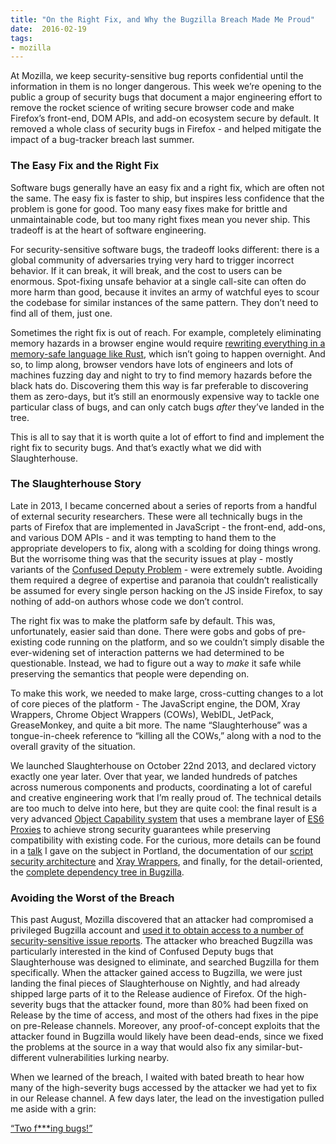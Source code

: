 ```yaml
---
title: "On the Right Fix, and Why the Bugzilla Breach Made Me Proud"
date:  2016-02-19
tags:
- mozilla
---
```


At Mozilla, we keep security-sensitive bug reports confidential until the information in them is no longer dangerous. This week we’re opening to the public a group of security bugs that document a major engineering effort to remove the rocket science of writing secure browser code and make Firefox’s front-end, DOM APIs, and add-on ecosystem secure by default. It removed a whole class of security bugs in Firefox - and helped mitigate the impact of a bug-tracker breach last summer.


### The Easy Fix and the Right Fix

Software bugs generally have an easy fix and a right fix, which are often not the same. The easy fix is faster to ship, but inspires less confidence that the problem is gone for good. Too many easy fixes make for brittle and unmaintainable code, but too many right fixes mean you never ship. This tradeoff is at the heart of software engineering.

For security-sensitive software bugs, the tradeoff looks different: there is a global community of adversaries trying very hard to trigger incorrect behavior. If it can break, it will break, and the cost to users can be enormous. Spot-fixing unsafe behavior at a single call-site can often do more harm than good, because it invites an army of watchful eyes to scour the codebase for similar instances of the same pattern. They don’t need to find all of them, just one.

Sometimes the right fix is out of reach. For example, completely eliminating memory hazards in a browser engine would require [rewriting everything in a memory-safe language like Rust](https://servo.org/), which isn’t going to happen overnight. And so, to limp along, browser vendors have lots of engineers and lots of machines fuzzing day and night to try to find memory hazards before the black hats do. Discovering them this way is far preferable to discovering them as zero-days, but it’s still an enormously expensive way to tackle one particular class of bugs, and can only catch bugs _after_ they’ve landed in the tree.

This is all to say that it is worth quite a lot of effort to find and implement the right fix to security bugs. And that’s exactly what we did with Slaughterhouse.

### The Slaughterhouse Story

Late in 2013, I became concerned about a series of reports from a handful of external security researchers. These were all technically bugs in the parts of Firefox that are implemented in JavaScript - the front-end, add-ons, and various DOM APIs - and it was tempting to hand them to the appropriate developers to fix, along with a scolding for doing things wrong. But the worrisome thing was that the security issues at play - mostly variants of the [Confused Deputy Problem](https://en.wikipedia.org/wiki/Confused_deputy_problem) - were extremely subtle. Avoiding them required a degree of expertise and paranoia that couldn’t realistically be assumed for every single person hacking on the JS inside Firefox, to say nothing of add-on authors whose code we don’t control.

The right fix was to make the platform safe by default. This was, unfortunately, easier said than done. There were gobs and gobs of pre-existing code running on the platform, and so we couldn’t simply disable the ever-widening set of interaction patterns we had determined to be questionable. Instead, we had to figure out a way to _make_ it safe while preserving the semantics that people were depending on.

To make this work, we needed to make large, cross-cutting changes to a lot of core pieces of the platform - The JavaScript engine, the DOM, Xray Wrappers, Chrome Object Wrappers (COWs), WebIDL, JetPack, GreaseMonkey, and quite a bit more. The name “Slaughterhouse” was a tongue-in-cheek reference to “killing all the COWs,” along with a nod to the overall gravity of the situation.

We launched Slaughterhouse on October 22nd 2013, and declared victory exactly one year later. Over that year, we landed hundreds of patches across numerous components and products, coordinating a lot of careful and creative engineering work that I’m really proud of. The technical details are too much to delve into here, but they are quite cool: the final result is a very advanced  [Object Capability system](https://en.wikipedia.org/wiki/Object-capability_model) that uses a membrane layer of [ES6 Proxies](https://developer.mozilla.org/en-US/docs/Web/JavaScript/Reference/Global_Objects/Proxy) to achieve strong security guarantees while preserving compatibility with existing code. For the curious, more details can be found in a [talk](https://air.mozilla.org/safe-by-default/) I gave on the subject in Portland, the documentation of our [script security architecture](https://developer.mozilla.org/en-US/docs/Mozilla/Gecko/Script_security) and [Xray Wrappers](https://developer.mozilla.org/en-US/docs/Xray_vision), and finally, for the detail-oriented, the [complete dependency tree in Bugzilla](https://bugzilla.mozilla.org/showdependencytree.cgi?id=929539).


### Avoiding the Worst of the Breach

This past August, Mozilla discovered that an attacker had compromised a privileged Bugzilla account and [used it to obtain access to a number of security-sensitive issue reports](https://blog.mozilla.org/security/2015/09/04/improving-security-for-bugzilla/). The attacker who breached Bugzilla was particularly interested in the kind of Confused Deputy bugs that Slaughterhouse was designed to eliminate, and searched Bugzilla for them specifically. When the attacker gained access to Bugzilla, we were just landing the final pieces of Slaughterhouse on Nightly, and had already shipped large parts of it to the Release audience of Firefox. Of the high-severity bugs that the attacker found, more than 80% had been fixed on Release by the time of access, and most of the others had fixes in the pipe on pre-Release channels. Moreover, any proof-of-concept exploits that the attacker found in Bugzilla  would likely have been dead-ends, since we fixed the problems at the source in a way that would also fix any similar-but-different vulnerabilities lurking nearby.

When we learned of the breach, I waited with bated breath to hear how many of the high-severity bugs accessed by the attacker we had yet to fix in our Release channel. A few days later, the lead on the investigation pulled me aside with a grin:

[“Two f***ing bugs!”](https://www.mozilla.org/en-US/security/known-vulnerabilities/firefox-40.0/#firefox40.0.3)

